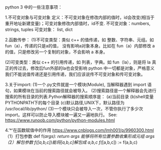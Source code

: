 python 3 中的一些注意事项：

1.不可变对象与可变对象
定义：不可变对象在修改内部的值时，id会改变(相当于重开地址新建变量)；可变对象修改内部值时，id不变.
  不可变对象：numbers, strings, tuples
  可变对象： list, dict
  

2.函数传参：
(1)不可变类型：类似 c++ 的值传递，如 整数、字符串、元组。如fun（a），传递的只是a的值，
没有影响a对象本身。比如在 fun（a）内部修改 a 的值，只是修改另一个复制的对象，不会影响 a 本身。

(2)可变类型：类似 c++ 的引用传递，如 列表，字典。如 fun（la），则是将 la 真正的传过去，修改后fun外部的la也会受影响
python 中一切都是对象，严格意义我们不能说值传递还是引用传递，我们应该说传不可变对象和传可变对象。

3.关于import:
(1)一个.py文件就是一个模块(Module), 当解释器遇到 import 语句，如果模块在当前的搜索路径就会被导入。
(2)搜索路径是一个解释器会先进行搜索的所有目录的列表.Python解释器的搜索顺序是：
    (a)当前目录
    (b)shell变量PYTHONPATH下的每个目录
    (c)默认路径,UNIX下，默认路径为 /usr/local/lib/python/
(3)一个模块只会被导入一次，不管你执行了多少次import。这样可以防止导入模块被一遍又一遍地执行。
See: https://www.runoob.com/python/python-modules.html

4.’*‘在函数赋值中的作用
https://www.cnblogs.com/lmh001/p/9960300.html
（1）打包参数
def f(*args):
  return args
*能够将所有位置参数收集形成元组 args
（2）解包参数
f(*[a,b,c])能将[a,b,c]解包成 a,b,c
f(*[a,b,c]) := f(a,b,c)
